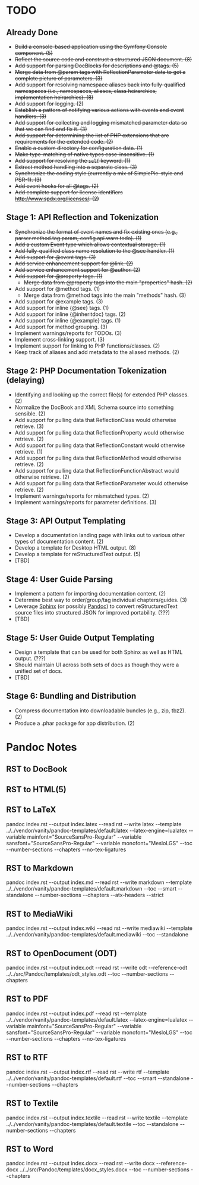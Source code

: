 # TODO

## Already Done

* ~~Build a console-based application using the Symfony Console component. (5)~~
* ~~Reflect the source code and construct a structured JSON document. (8)~~
* ~~Add support for parsing DocBlocks for descriptions and @tags. (5)~~
* ~~Merge data from @param tags with ReflectionParameter data to get a complete picture of parameters. (3)~~
* ~~Add support for resolving namespace aliases back into fully-qualified namespaces (i.e., namespaces, aliases, class heirarchies, implementation heirarchies). (8)~~
* ~~Add support for logging. (2)~~
* ~~Establish a pattern of notifying various actions with events and event handlers. (3)~~
* ~~Add support for collecting and logging mismatched parameter data so that we can find and fix it. (3)~~
* ~~Add support for determining the list of PHP extensions that are requirements for the extended code. (2)~~
* ~~Enable a custom directory for configuration data. (1)~~
* ~~Make type-matching of native types case-insensitive. (1)~~
* ~~Add support for resolving the `self` keyword. (1)~~
* ~~Extract method handling into a separate class. (3)~~
* ~~Synchronize the coding style (currently a mix of SimplePie-style and PSR-1). (3)~~
* ~~Add event hooks for all @tags. (2)~~
* ~~Add complete support for license identifiers <http://www.spdx.org/licenses/>. (2)~~

## Stage 1: API Reflection and Tokenization

* ~~Synchronize the format of event names and fix existing ones (e.g., parser.method.tag.param, config.api.warn.todo). (1)~~
* ~~Add a custom Event type which allows contextual storage. (1)~~
* ~~Add fully-qualified class name resolution to the @see handler. (1)~~
* ~~Add support for @event tags. (3)~~
* ~~Add service enhancement support for @link. (2)~~
* ~~Add service enhancement support for @author. (2)~~
* ~~Add support for @property tags. (1)~~
	* ~~Merge data from @property tags into the main "properties" hash. (2)~~
* Add support for @method tags. (1)
	* Merge data from @method tags into the main "methods" hash. (3)
* Add support for @example tags. (3)
* Add support for inline {@see} tags. (1)
* Add support for inline {@inheritdoc} tags. (2)
* Add support for inline {@example} tags. (1)
* Add support for method grouping. (3)
* Implement warnings/reports for TODOs. (3)
* Implement cross-linking support. (3)
* Implement support for linking to PHP functions/classes. (2)
* Keep track of aliases and add metadata to the aliased methods. (2)


## Stage 2: PHP Documentation Tokenization (delaying)

* Identifying and looking up the correct file(s) for extended PHP classes. (2)
* Normalize the DocBook and XML Schema source into something sensible. (2)
* Add support for pulling data that ReflectionClass would otherwise retrieve. (3)
* Add support for pulling data that ReflectionProperty would otherwise retrieve. (2)
* Add support for pulling data that ReflectionConstant would otherwise retrieve. (1)
* Add support for pulling data that ReflectionMethod would otherwise retrieve. (2)
* Add support for pulling data that ReflectionFunctionAbstract would otherwise retrieve. (2)
* Add support for pulling data that ReflectionParameter would otherwise retrieve. (2)
* Implement warnings/reports for mismatched types. (2)
* Implement warnings/reports for parameter definitions. (3)


## Stage 3: API Output Templating

* Develop a documentation landing page with links out to various other types of documentation content. (2)
* Develop a template for Desktop HTML output. (8)
* Develop a template for reStructuredText output. (5)
* [TBD]


## Stage 4: User Guide Parsing

* Implement a pattern for importing documentation content. (2)
* Determine best way to order/group/tag individual chapters/guides. (3)
* Leverage [Sphinx](http://sphinx.pocoo.org) (or possibly [Pandoc](http://johnmacfarlane.net/pandoc/)) to convert reStructuredText source files into structured JSON for improved portability. (???)
* [TBD]


## Stage 5: User Guide Output Templating

* Design a template that can be used for both Sphinx as well as HTML output. (???)
* Should maintain UI across both sets of docs as though they were a unified set of docs.
* [TBD]


## Stage 6: Bundling and Distribution

* Compress documentation into downloadable bundles (e.g., zip, tbz2). (2)
* Produce a .phar package for app distribution. (2)


# Pandoc Notes
## RST to DocBook

## RST to HTML(5)

## RST to LaTeX
pandoc index.rst --output index.latex --read rst --write latex --template ../../vendor/vanity/pandoc-templates/default.latex --latex-engine=lualatex --variable mainfont="SourceSansPro-Regular" --variable sansfont="SourceSansPro-Regular" --variable monofont="MesloLGS" --toc --number-sections --chapters --no-tex-ligatures

## RST to Markdown
pandoc index.rst --output index.md --read rst --write markdown --template ../../vendor/vanity/pandoc-templates/default.markdown --toc --smart --standalone --number-sections --chapters --atx-headers --strict

## RST to MediaWiki
pandoc index.rst --output index.wiki --read rst --write mediawiki --template ../../vendor/vanity/pandoc-templates/default.mediawiki --toc --standalone

## RST to OpenDocument (ODT)
pandoc index.rst --output index.odt --read rst --write odt  --reference-odt ../../src/Pandoc/templates/odt_styles.odt --toc --number-sections --chapters

## RST to PDF
pandoc index.rst --output index.pdf --read rst --template ../../vendor/vanity/pandoc-templates/default.latex --latex-engine=lualatex --variable mainfont="SourceSansPro-Regular" --variable sansfont="SourceSansPro-Regular" --variable monofont="MesloLGS" --toc --number-sections --chapters --no-tex-ligatures

## RST to RTF
pandoc index.rst --output index.rtf --read rst --write rtf --template ../../vendor/vanity/pandoc-templates/default.rtf --toc --smart --standalone --number-sections --chapters

## RST to Textile
pandoc index.rst --output index.textile --read rst --write textile --template ../../vendor/vanity/pandoc-templates/default.textile --toc --standalone --number-sections --chapters

## RST to Word
pandoc index.rst --output index.docx --read rst --write docx  --reference-docx ../../src/Pandoc/templates/docx_styles.docx --toc --number-sections --chapters
